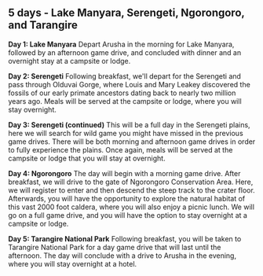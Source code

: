 ## 5 days - Lake Manyara, Serengeti, Ngorongoro, and Tarangire

**Day 1: Lake Manyara**
Depart Arusha in the morning for Lake Manyara, followed by an afternoon game drive, and concluded with dinner and an overnight stay at a campsite or lodge.

**Day 2: Serengeti**
Following breakfast, we'll depart for the Serengeti and pass through Olduvai Gorge, where Louis and Mary Leakey discovered the fossils of our early primate ancestors dating back to nearly two million years ago. Meals will be served at the campsite or lodge, where you will stay overnight.

**Day 3: Serengeti (continued)**
This will be a full day in the Serengeti plains, here we will search for wild game you might have missed in the previous game drives. There will be both morning and afternoon game drives in order to fully experience the plains. Once again, meals will be served at the campsite or lodge that you will stay at overnight.

**Day 4: Ngorongoro**
The day will begin with a morning game drive. After breakfast, we will drive to the gate of Ngorongoro Conservation Area. Here, we will register to enter and then descend the steep track to the crater floor. Afterwards, you will have the opportunity to explore the natural habitat of this vast 2000 foot caldera, where you will also enjoy a picnic lunch. We will go on a full game drive, and you will have the option to stay overnight at a campsite or lodge.

**Day 5: Tarangire National Park**
Following breakfast, you will be taken to Tarangire National Park for a day game drive that will last until the afternoon. The day will conclude with a drive to Arusha in the evening, where you will stay overnight at a hotel.
